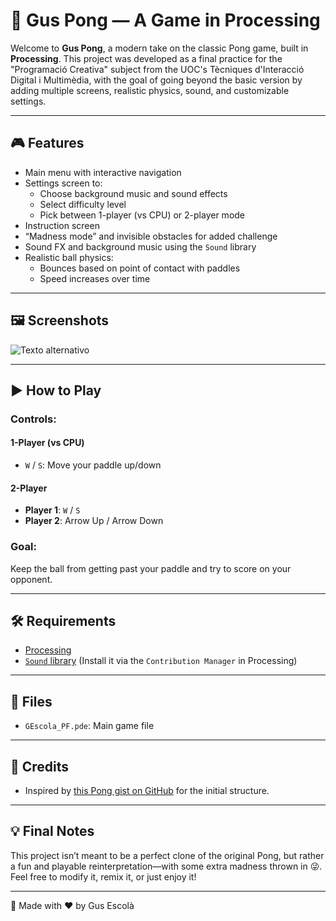 # 🏓 Gus Pong — A Game in Processing

Welcome to **Gus Pong**, a modern take on the classic Pong game, built in **Processing**. This project was developed as a final practice for the "Programació Creativa" subject from the UOC's Tècniques d'Interacció Digital i Multimèdia, with the goal of going beyond the basic version by adding multiple screens, realistic physics, sound, and customizable settings.

---

## 🎮 Features

- Main menu with interactive navigation
- Settings screen to:
  - Choose background music and sound effects
  - Select difficulty level
  - Pick between 1-player (vs CPU) or 2-player mode
- Instruction screen
- “Madness mode” and invisible obstacles for added challenge
- Sound FX and background music using the `Sound` library
- Realistic ball physics:
  - Bounces based on point of contact with paddles
  - Speed increases over time

---

## 🖼️ Screenshots

![Texto alternativo](images/logo_guspong.jpg)


---

## ▶️ How to Play

### Controls:

#### 1-Player (vs CPU)
- `W` / `S`: Move your paddle up/down

#### 2-Player
- **Player 1**: `W` / `S`
- **Player 2**: Arrow Up / Arrow Down

### Goal:
Keep the ball from getting past your paddle and try to score on your opponent.

---

## 🛠️ Requirements

- [Processing](https://processing.org/download)
- [`Sound` library](https://processing.org/reference/libraries/sound/index.html) (Install it via the `Contribution Manager` in Processing)

---

## 📁 Files

- `GEscola_PF.pde`: Main game file

---

## 🙌 Credits

- Inspired by [this Pong gist on GitHub](https://gist.github.com/dc74089/4094da7928839063ae06) for the initial structure.


---

## 💡 Final Notes

This project isn’t meant to be a perfect clone of the original Pong, but rather a fun and playable reinterpretation—with some extra madness thrown in 😜. Feel free to modify it, remix it, or just enjoy it!

---

📍 Made with ❤️ by Gus Escolà
